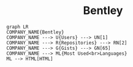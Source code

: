 <h1 align="center">Bentley</h1>

```mermaid
graph LR
COMPANY_NAME{Bentley}
COMPANY_NAME ---> U{Users} ---> UN[1]
COMPANY_NAME ---> R{Repositories} ---> RN[2]
COMPANY_NAME ---> G{Gists} ---> GN[65]
COMPANY_NAME ---> ML{Most Used<br>Languages}
ML --> HTML[HTML]
```
